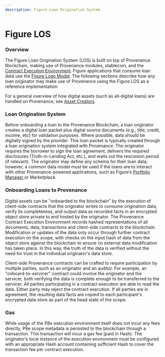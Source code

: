 ```yaml
---
description: Figure Loan Origination System
---
```


# Figure LOS

### Overview

The Figure Loan Origination System \(LOS\) is built on top of Provenance Blockchain, making use of Provenance modules, stablecoin, and the [Contract Execution Environment](../../p8e/overview/). Figure applications that consume loan data use the [Figure Loan Model](assets.md). The following sections describe how any loan originator may make use of Provenance using the Figure LOS as a reference implementation.

For a general overview of how digital assets \(such as all-digital loans\) are handled on Provenance, see [Asset Creators](../../ecosystem/community/asset-originators.md).

### Loan Origination System

Before onboarding a loan to the Provenance Blockchain, a loan originator creates a digital loan packet plus digital source documents \(e.g., title, credit, income, etc\) for validation purposes. Where possible, data should be digitally signed by the provider. This loan packet is typically created through a loan origination system integrated with Provenance. The originator requires the borrower to sign the loan agreement, delivers the required disclosures \(Truth-in-Lending Act, etc.\), and waits out the rescission period \(if relevant\).  The originator may define any schema for their loan data; however, a common data model must be used if the loans are to interact with other Provenance-powered applications, such as Figure’s [Portfolio Manager ]()or Marketplace.

### Onboarding Loans to Provenance

Digital assets can be "onboarded to the blockchain" by the execution of client-side contracts that the originator writes to consume origination data, verify its completeness, and output data as recorded facts in an encrypted object store private to and hosted by the originator. The Provenance Contract Execution Environment records hashed representations of all documents, data, transactions and client-side contracts to the blockchain. Modification or updates of the data  only occur through further contract execution on the scope, with checks on the input hash of data from the object store against the blockchain to ensure no external data modification has taken place. In this way, the truth of the data is verified without the need for trust in the individual originator's data store.

Client-side Provenance contracts can be crafted to require participation by multiple parties, such as an originator and an auditor. For example, an "onboard-to-servicer" contract could involve the originator and the servicer, both verifying the data is complete enough to be transferred to the servicer. All parties participating in a contract execution are able to read the data. Either party may reject the contract execution. If all parties are in agreement, the resulting data facts are copied to each participant's encrypted data store as part of the head state of the scope.

### Gas

While usage of the P8e execution environment itself does not incur any fees directly, P8e scope metadata is persisted to the blockchain through a transaction. This transaction will incur a gas fee \(paid in Hash\). The originator’s local instance of the execution environment must be configured with an appropriate Hash account containing sufficient Hash to cover the transaction fee per contract execution.     





